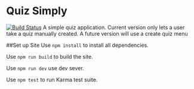 # Quiz Simply
[![Build Status](https://travis-ci.org/wsbrunson/Quiz-Simply-React.svg?branch=master)](https://travis-ci.org/wsbrunson/Quiz-Simply-React)
A simple quiz application. Current version only lets a user take a quiz manually created.
A future version will use a create quiz menu

##Set up Site
Use `npm install` to install all dependencies.

Use `npm run build` to build the site.

Use `npm run dev` use dev sever.

Use `npm test` to run Karma test suite.
